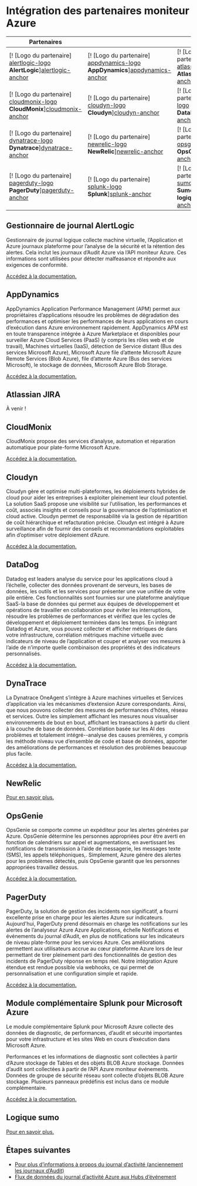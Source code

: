 <properties
    pageTitle="Intégration des partenaires moniteur Azure | Microsoft Azure"
    description="Découvrez les partenaires du moniteur Azure et comment vous pouvez accéder à la documentation pour l’intégration avec eux."
    authors="johnkemnetz"
    manager="rboucher"
    editor=""
    services="monitoring-and-diagnostics"
    documentationCenter="monitoring-and-diagnostics"/>

<tags
    ms.service="monitoring-and-diagnostics"
    ms.workload="na"
    ms.tgt_pltfrm="na"
    ms.devlang="na"
    ms.topic="article"
    ms.date="09/26/2016"
    ms.author="johnkem"/>

# <a name="azure-monitor-partner-integrations"></a>Intégration des partenaires moniteur Azure

|Partenaires|||
|-----------|-----------|-----------|
| [! [Logo du partenaire] [alertlogic-logo] <br/> **AlertLogic**][alertlogic-anchor] | [! [Logo du partenaire] [appdynamics-logo] <br/> **AppDynamics**][appdynamics-anchor] | [! [Logo du partenaire] [atlassian-logo] <br/> **Atlassian**][atlassian-anchor] |
| [! [Logo du partenaire] [cloudmonix-logo] <br/> **CloudMonix**][cloudmonix-anchor] | [! [Logo du partenaire] [cloudyn-logo] <br/> **Cloudyn**][cloudyn-anchor] | [! [Logo du partenaire] [datadog-logo] <br/> **DataDog**][datadog-anchor] |
| [! [Logo du partenaire] [dynatrace-logo] <br/> **Dynatrace**][dynatrace-anchor] | [! [Logo du partenaire] [newrelic-logo] <br/> **NewRelic**][newrelic-anchor] | [! [Logo du partenaire] [opsgenie-logo] <br/> **OpsGenie**][opsgenie-anchor] |
| [! [Logo du partenaire] [pagerduty-logo] <br/> **PagerDuty**][pagerduty-anchor] | [! [Logo du partenaire] [splunk-logo] <br/> **Splunk**][splunk-anchor] | [! [Logo du partenaire] [sumologic-logo] <br/> **Sumo logique**][sumologic-anchor] |

## <a name="alertlogic-log-manager"></a>Gestionnaire de journal AlertLogic
Gestionnaire de journal logique collecte machine virtuelle, l’Application et Azure journaux plateforme pour l’analyse de la sécurité et la rétention des alertes. Cela inclut les journaux d’Audit Azure via l’API moniteur Azure.  Ces informations sont utilisées pour détecter malfeasance et répondre aux exigences de conformité.

[Accédez à la documentation.][alertlogic-doc]

## <a name="appdynamics"></a>AppDynamics
AppDynamics Application Performance Management (APM) permet aux propriétaires d’applications résoudre les problèmes de dégradation des performances et optimiser les performances de leurs applications en cours d’exécution dans Azure environnement rapidement. AppDynamics APM est en toute transparence intégrée à Azure Marketplace et disponibles pour surveiller Azure Cloud Services (PaaS) (y compris les rôles web et de travail), Machines virtuelles (IaaS), détection de Service distant (Bus des services Microsoft Azure), Microsoft Azure file d’attente Microsoft Azure Remote Services (Blob Azure), file d’attente Azure (Bus des services Microsoft), le stockage de données, Microsoft Azure Blob Storage.

[Accédez à la documentation.][appdynamics-doc]

## <a name="atlassian-jira"></a>Atlassian JIRA
À venir !

## <a name="cloudmonix"></a>CloudMonix
CloudMonix propose des services d’analyse, automation et réparation automatique pour plate-forme Microsoft Azure.

[Accédez à la documentation.][cloudmonix-doc]

## <a name="cloudyn"></a>Cloudyn
Cloudyn gère et optimise multi-plateformes, les déploiements hybrides de cloud pour aider les entreprises à exploiter pleinement leur cloud potentiel. La solution SaaS propose une visibilité sur l’utilisation, les performances et coût, associés insights et conseils pour la gouvernance de l’optimisation et cloud active. Cloudyn permet de responsabilité via la gestion de répartition de coût hiérarchique et refacturation précise. Cloudyn est intégré à Azure surveillance afin de fournir des conseils et recommandations exploitables afin d’optimiser votre déploiement d’Azure.

[Accédez à la documentation.][cloudyn-doc]

## <a name="datadog"></a>DataDog
Datadog est leaders analyse du service pour les applications cloud à l’échelle, collecter des données provenant de serveurs, les bases de données, les outils et les services pour présenter une vue unifiée de votre pile entière. Ces fonctionnalités sont fournies sur une plateforme analytique SaaS-la base de données qui permet aux équipes de développement et opérations de travailler en collaboration pour éviter les interruptions, résoudre les problèmes de performances et vérifiez que les cycles de développement et déploiement terminées dans les temps. En intégrant Datadog et Azure, vous pouvez collecter et afficher métriques de dans votre infrastructure, corrélation métriques machine virtuelle avec indicateurs de niveau de l’application et couper et analyser vos mesures à l’aide de n’importe quelle combinaison des propriétés et des indicateurs personnalisés.

[Accédez à la documentation.][datadog-doc]

## <a name="dynatrace"></a>DynaTrace
La Dynatrace OneAgent s’intègre à Azure machines virtuelles et Services d’application via les mécanismes d’extension Azure correspondants.
Ainsi, que nous pouvons collecter des mesures de performances d’hôtes, réseau et services.
Outre les simplement affichant les mesures nous visualiser environnements de bout en bout, affichant les transactions à partir du client à la couche de base de données.
Corrélation basée sur les AI des problèmes et totalement intégré--analyse des causes premières, y compris les méthode niveau vue d’ensemble de code et base de données, apporter des améliorations de performances et résolution des problèmes beaucoup plus facile.

[Accédez à la documentation.][dynatrace-doc]

## <a name="newrelic"></a>NewRelic

[Pour en savoir plus.][newrelic-doc]

## <a name="opsgenie"></a>OpsGenie
OpsGenie se comporte comme un expéditeur pour les alertes générées par Azure. OpsGenie détermine les personnes appropriées pour être averti en fonction de calendriers sur appel et augmentations, en avertissant les notifications de transmission à l’aide de messagerie, les messages texte (SMS), les appels téléphoniques,. Simplement, Azure génère des alertes pour les problèmes détectés, puis OpsGenie garantit que les personnes appropriées travaillez dessus.

[Accédez à la documentation.][opsgenie-doc]

## <a name="pagerduty"></a>PagerDuty
PagerDuty, la solution de gestion des incidents non significatif, a fourni excellente prise en charge pour les alertes Azure sur indicateurs. Aujourd'hui, PagerDuty prend désormais en charge les notifications sur les alertes de l’analyseur Azure Azure Applications, échelle Notifications et événements du journal d’Audit, en plus de notifications sur les indicateurs de niveau plate-forme pour les services Azure. Ces améliorations permettent aux utilisateurs accrue au cœur plateforme Azure lors de leur permettant de tirer pleinement parti des fonctionnalités de gestion des incidents de PagerDuty réponse en temps réel. Notre intégration Azure étendue est rendue possible via webhooks, ce qui permet de personnalisation et une configuration simple et rapide.

[Accédez à la documentation.][pagerduty-doc]

## <a name="splunk-add-on-for-microsoft-azure"></a>Module complémentaire Splunk pour Microsoft Azure
Le module complémentaire Splunk pour Microsoft Azure collecte des données de diagnostic, de performances, d’audit et sécurité importantes pour votre infrastructure et les sites Web en cours d’exécution dans Microsoft Azure.

Performances et les informations de diagnostic sont collectées à partir d’Azure stockage de Tables et des objets BLOB Azure stockage. Données d’audit sont collectées à partir de l’API Azure moniteur événements. Données de groupe de sécurité réseau sont collecte d’objets BLOB Azure stockage. Plusieurs panneaux prédéfinis est inclus dans ce module complémentaire.

[Accédez à la documentation.][splunk-doc]

## <a name="sumo-logic"></a>Logique sumo

[Pour en savoir plus.][sumologic-doc]

## <a name="next-steps"></a>Étapes suivantes
- [Pour plus d’informations à propos du journal d’activité (anciennement les journaux d’Audit)](../resource-group-audit.md)
- [Flux de données du journal d’activité Azure aux Hubs d’événement](./monitoring-stream-activity-logs-event-hubs.md)

<!--Connectors Documentation-->
[alertlogic-anchor]: #alertlogic-log-manager "AlertLogic"
[appdynamics-anchor]: #appdynamics "AppDynamics"
[atlassian-anchor]: #atlassian-jira "Atlassian"
[cloudmonix-anchor]: #cloudmonix "CloudMonix"
[cloudyn-anchor]: #cloudyn "Cloudyn"
[datadog-anchor]: #datadog "DataDog"
[dynatrace-anchor]: #dynatrace "DynaTrace"
[newrelic-anchor]: #newrelic "NewRelic"
[opsgenie-anchor]: #opsgenie "OpsGenie"
[pagerduty-anchor]: #pagerduty "PagerDuty"
[splunk-anchor]: #splunk-add-on-for-microsoft-azure "Splunk"
[sumologic-anchor]: #sumologic "Logique sumo"

<!--Icon references-->
[alertlogic-logo]: ./media/partner-logos/alertlogic.png
[appdynamics-logo]: ./media/partner-logos/appdynamics.png
[atlassian-logo]: ./media/partner-logos/atlassian.png
[cloudmonix-logo]: ./media/partner-logos/cloudmonix.png
[cloudyn-logo]: ./media/partner-logos/cloudyn.png
[datadog-logo]: ./media/partner-logos/datadog.png
[dynatrace-logo]: ./media/partner-logos/dynatrace.png
[newrelic-logo]: ./media/partner-logos/newrelic.png
[opsgenie-logo]: ./media/partner-logos/opsgenie.png
[pagerduty-logo]: ./media/partner-logos/pagerduty.png
[splunk-logo]: ./media/partner-logos/splunk.png
[sumologic-logo]: ./media/partner-logos/sumologic.png

<!--Partner Documentation-->
[alertlogic-doc]: https://docs.alertlogic.com/userGuides/log-manager-collection-sources.htm "Documentation AlertLogic."
[appdynamics-doc]: https://docs.appdynamics.com/display/PRO42/Register+for+AppDynamics+for+Windows+Azure "Documentation AppDynamics."
[cloudmonix-doc]: http://cloudmonix.com/features/azure-management/ "Présentation des CloudMonix."
[cloudyn-doc]: https://www.cloudyn.com/azure-monitoring "Présentation des Cloudyn."
[datadog-doc]: http://docs.datadoghq.com/integrations/azure/ "Documentation DataDog."
[dynatrace-doc]: https://blog.ruxit.com/ruxit-monitoring-azure-web-apps/ "Documentation dynaTrace."
[newrelic-doc]: https://newrelic.com/azure "Documentation NewRelic."
[opsgenie-doc]: https://www.opsgenie.com/docs/integrations/azure-integration "Documentation OpsGenie."
[pagerduty-doc]: https://www.pagerduty.com/docs/guides/azure-integration-guide/ "Documentation PagerDuty"
[splunk-doc]: https://splunkbase.splunk.com/app/3084/#/details "Documentation Splunk."
[sumologic-doc]: https://www.sumologic.com/azure "Documentation SumoLogic"
